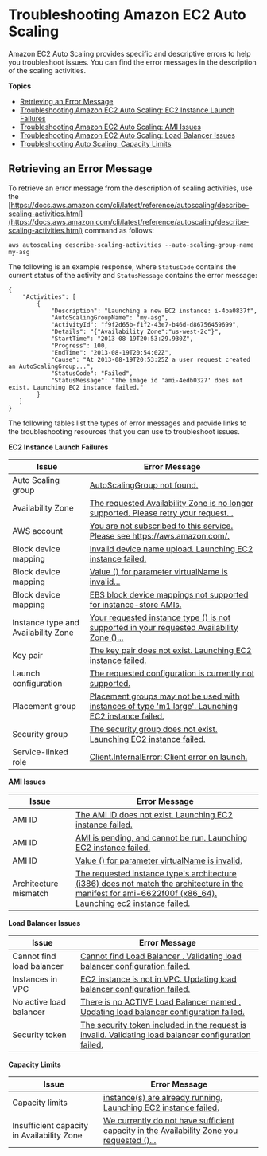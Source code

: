# Troubleshooting Amazon EC2 Auto Scaling<a name="CHAP_Troubleshooting"></a>

Amazon EC2 Auto Scaling provides specific and descriptive errors to help you troubleshoot issues\. You can find the error messages in the description of the scaling activities\.

**Topics**
+ [Retrieving an Error Message](#RetrievingErrors)
+ [Troubleshooting Amazon EC2 Auto Scaling: EC2 Instance Launch Failures](ts-as-instancelaunchfailure.md)
+ [Troubleshooting Amazon EC2 Auto Scaling: AMI Issues](ts-as-ami.md)
+ [Troubleshooting Amazon EC2 Auto Scaling: Load Balancer Issues](ts-as-loadbalancer.md)
+ [Troubleshooting Auto Scaling: Capacity Limits](ts-as-capacity.md)

## Retrieving an Error Message<a name="RetrievingErrors"></a>

To retrieve an error message from the description of scaling activities, use the [https://docs.aws.amazon.com/cli/latest/reference/autoscaling/describe-scaling-activities.html](https://docs.aws.amazon.com/cli/latest/reference/autoscaling/describe-scaling-activities.html) command as follows:

```
aws autoscaling describe-scaling-activities --auto-scaling-group-name my-asg
```

The following is an example response, where `StatusCode` contains the current status of the activity and `StatusMessage` contains the error message:

```
{
    "Activities": [
        {
            "Description": "Launching a new EC2 instance: i-4ba0837f",
            "AutoScalingGroupName": "my-asg",
            "ActivityId": "f9f2d65b-f1f2-43e7-b46d-d86756459699",
            "Details": "{"Availability Zone":"us-west-2c"}",
            "StartTime": "2013-08-19T20:53:29.930Z",
            "Progress": 100,
            "EndTime": "2013-08-19T20:54:02Z",
            "Cause": "At 2013-08-19T20:53:25Z a user request created an AutoScalingGroup...",
            "StatusCode": "Failed",
            "StatusMessage": "The image id 'ami-4edb0327' does not exist. Launching EC2 instance failed."
        }
   ]
}
```

The following tables list the types of error messages and provide links to the troubleshooting resources that you can use to troubleshoot issues\.


**EC2 Instance Launch Failures**  

| Issue |  Error Message | 
| --- | --- | 
|  Auto Scaling group | [AutoScalingGroup <Auto Scaling group name> not found\.](ts-as-instancelaunchfailure.md#ts-as-instancelaunchfailure-4) | 
|  Availability Zone | [The requested Availability Zone is no longer supported\. Please retry your request\.\.\.](ts-as-instancelaunchfailure.md#ts-as-instancelaunchfailure-5) | 
|  AWS account | [You are not subscribed to this service\. Please see https://aws\.amazon\.com/\.](ts-as-instancelaunchfailure.md#ts-as-instancelaunchfailure-7) | 
|  Block device mapping | [Invalid device name upload\. Launching EC2 instance failed\.](ts-as-instancelaunchfailure.md#ts-as-instancelaunchfailure-8) | 
|  Block device mapping | [Value \(<name associated with the instance storage device>\) for parameter virtualName is invalid\.\.\.](ts-as-instancelaunchfailure.md#ts-as-instancelaunchfailure-9) | 
|  Block device mapping | [EBS block device mappings not supported for instance\-store AMIs\.](ts-as-instancelaunchfailure.md#ts-as-instancelaunchfailure-10) | 
|  Instance type and Availability Zone | [Your requested instance type \(<instance type>\) is not supported in your requested Availability Zone \(<instance Availability Zone>\)\.\.\.](ts-as-instancelaunchfailure.md#ts-as-instancelaunchfailure-6) | 
|  Key pair | [The key pair <key pair associated with your EC2 instance> does not exist\. Launching EC2 instance failed\.](ts-as-instancelaunchfailure.md#ts-as-instancelaunchfailure-2) | 
|  Launch configuration | [The requested configuration is currently not supported\.](ts-as-instancelaunchfailure.md#ts-as-instancelaunchfailure-3) | 
|  Placement group | [Placement groups may not be used with instances of type 'm1\.large'\. Launching EC2 instance failed\.](ts-as-instancelaunchfailure.md#ts-as-instancelaunchfailure-11) | 
|  Security group | [The security group <name of the security group> does not exist\. Launching EC2 instance failed\.](ts-as-instancelaunchfailure.md#ts-as-instancelaunchfailure-1) | 
|  Service\-linked role | [Client\.InternalError: Client error on launch\.](ts-as-instancelaunchfailure.md#ts-as-instancelaunchfailure-12) | 


**AMI Issues**  

| Issue | Error Message | 
| --- | --- | 
| AMI ID | [The AMI ID <ID of your AMI> does not exist\. Launching EC2 instance failed\.](ts-as-ami.md#ts-as-ami-1) | 
| AMI ID | [AMI <AMI ID> is pending, and cannot be run\. Launching EC2 instance failed\.](ts-as-ami.md#ts-as-ami-2) | 
| AMI ID | [Value \(<ami ID>\) for parameter virtualName is invalid\.](ts-as-ami.md#ts-as-ami-4) | 
| Architecture mismatch | [The requested instance type's architecture \(i386\) does not match the architecture in the manifest for ami\-6622f00f \(x86\_64\)\. Launching ec2 instance failed\.](ts-as-ami.md#ts-as-ami-5) | 


**Load Balancer Issues**  

| Issue | Error Message | 
| --- | --- | 
| Cannot find load balancer | [Cannot find Load Balancer <your launch environment>\. Validating load balancer configuration failed\.](ts-as-loadbalancer.md#ts-as-loadbalancer-1) | 
| Instances in VPC | [EC2 instance <instance ID> is not in VPC\. Updating load balancer configuration failed\.](ts-as-loadbalancer.md#ts-as-loadbalancer-3) | 
| No active load balancer | [There is no ACTIVE Load Balancer named <load balancer name>\. Updating load balancer configuration failed\.](ts-as-loadbalancer.md#ts-as-loadbalancer-2) | 
| Security token | [The security token included in the request is invalid\. Validating load balancer configuration failed\.](ts-as-loadbalancer.md#ts-as-loadbalancer-4) | 


**Capacity Limits**  

| Issue | Error Message | 
| --- | --- | 
| Capacity limits | [<number of instances> instance\(s\) are already running\. Launching EC2 instance failed\.](ts-as-capacity.md#ts-as-capacity-2) | 
| Insufficient capacity in Availability Zone | [We currently do not have sufficient <instance type> capacity in the Availability Zone you requested \(<requested Availability Zone>\)\.\.\.](ts-as-capacity.md#ts-as-capacity-1) | 